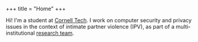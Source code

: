+++
title = "Home"
+++
<!-- <img src="/img/self.jpg" alt="photo of sam havron" style="max-width:200px; margin: auto;"> -->

Hi! I'm a student at [Cornell Tech](https://tech.cornell.edu).
I work on computer security and privacy issues in the context of intimate partner violence (IPV), as part of a multi-institutional [research team](https://www.ipvtechresearch.org).
